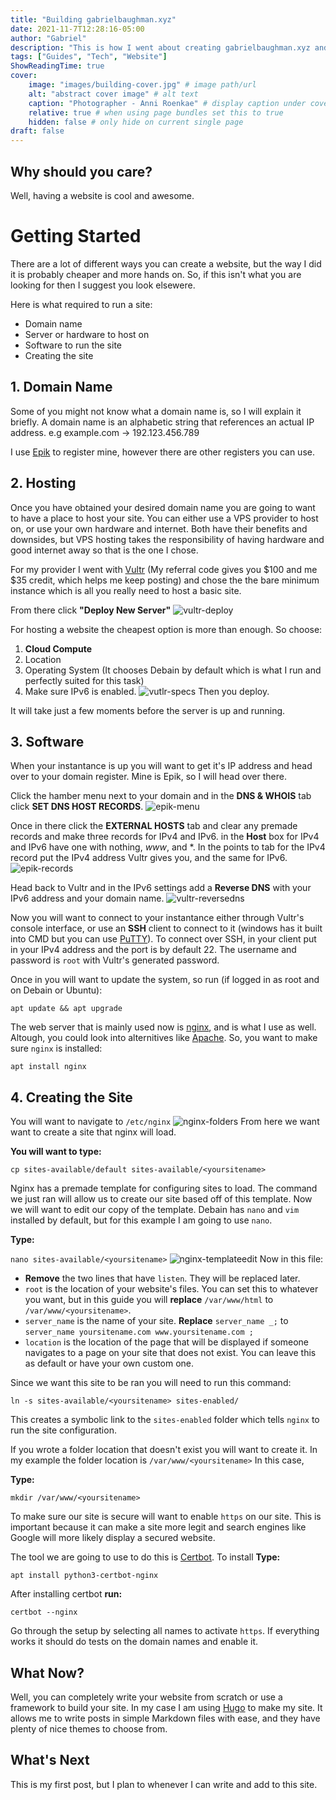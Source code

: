 ```yaml
---
title: "Building gabrielbaughman.xyz"
date: 2021-11-7T12:28:16-05:00
author: "Gabriel"
description: "This is how I went about creating gabrielbaughman.xyz and how you can do the same."
tags: ["Guides", "Tech", "Website"]
ShowReadingTime: true
cover:
    image: "images/building-cover.jpg" # image path/url
    alt: "abstract cover image" # alt text
    caption: "Photographer - Anni Roenkae" # display caption under cover
    relative: true # when using page bundles set this to true
    hidden: false # only hide on current single page
draft: false
---
```

## Why should you care?
Well, having a website is cool and awesome.

# Getting Started
There are a lot of different ways you can create a website, but the way I did it is probably cheaper and more hands on. So, if this isn't what you are looking for then I suggest you look elsewere.

Here is what required to run a site: 
* Domain name
* Server or hardware to host on
* Software to run the site
* Creating the site

## 1. Domain Name
Some of you might not know what a domain name is, so I will explain it briefly.
A domain name is an alphabetic string that references an actual IP address. e.g example.com -> 192.123.456.789

I use [Epik](https://www.epik.com) to register mine, however there are other registers you can use.

## 2. Hosting
Once you have obtained your desired domain name you are going to want to have a place to host your site.
You can either use a VPS provider to host on, or use your own hardware and internet. Both have their benefits and downsides, but VPS hosting takes the responsibility of having hardware and good internet away so that is the one I chose. 

For my provider I went with [Vultr](https://www.vultr.com/?ref=8966022-8H) (My referral code gives you $100 and me $35 credit, which helps me keep posting) and chose the the bare minimum instance which is all you really need to host a basic site.

From there click **"Deploy New Server"**
 ![vultr-deploy](../images/VultrDeploy.png)
 
For hosting a website the cheapest option is more than enough. So choose:   
1. **Cloud Compute**
2. Location
3. Operating System (It chooses Debain by default which is what I run and perfectly suited for this task)
4. Make sure IPv6 is enabled.
![vutlr-specs](../images/vultr-specs.png)
Then you deploy.

It will take just a few moments before the server is up and running.

## 3. Software
When your instantance is up you will want to get it's IP address and head over to your domain register. Mine is Epik, so I will head over there.

Click the hamber menu next to your domain and in the **DNS & WHOIS** tab click **SET DNS HOST RECORDS**.
![epik-menu](../images/epik-menu.png)

Once in there click the **EXTERNAL HOSTS** tab and clear any premade records and make three records for IPv4 and IPv6. in the **Host** box for IPv4 and IPv6 have one with nothing, *www*, and *. In the points to tab for the IPv4 record put the IPv4 address Vultr gives you, and the same for IPv6.
![epik-records](../images/epik-records.png)

Head back to Vultr and in the IPv6 settings add a **Reverse DNS** with your IPv6 address and your domain name.
![vultr-reversedns](../images/vultr-reversedns.png)

Now you will want to connect to your instantance either through Vultr's console interface, or use an **SSH** client to connect to it (windows has it built into CMD but you can use [PuTTY](https://www.chiark.greenend.org.uk/~sgtatham/putty/latest.html)). To connect over SSH, in your client put in your IPv4 address and the port is by default 22. The username and password is `root` with Vultr's generated password.

Once in you will want to update the system, so run (if logged in as root and on Debain or Ubuntu):

`apt update && apt upgrade`

The web server that is mainly used now is [nginx](https://nginx.org/en/), and is what I use as well. Altough, you could look into alternitives like [Apache](http://www.apache.org/).
So, you want to make sure `nginx` is installed:

`apt install nginx`

## 4. Creating the Site
You will want to navigate to `/etc/nginx`
![nginx-folders](../images/nginx-folders.png)
From here we want want to create a site that nginx will load.

**You will want to type:**

`cp sites-available/default sites-available/<yoursitename>`

Nginx has a premade template for configuring sites to load. The command we just ran will allow us to create our site based off of this template.
Now we will want to edit our copy of the template.
Debain has `nano` and `vim` installed by default, but for this example I am going to use `nano`.

**Type:** 

`nano sites-available/<yoursitename>`
![nginx-templateedit](../images/nginx-templateedit.png)
Now in this file:
- **Remove** the two lines that have `listen`. They will be replaced later.
- `root` is the location of your website's files. You can set this to whatever you want, but in this guide you will **replace** `/var/www/html` to `/var/www/<yoursitename>`.
- `server_name` is the name of your site. **Replace** `server_name _;` to       
`server_name yoursitename.com www.yoursitename.com ;`
- `location` is the location of the page that will be displayed if someone navigates to a page on your site that does not exist. You can leave this as default or have your own custom one.

Since we want this site to be ran you will need to run this command:

`ln -s sites-available/<yoursitename> sites-enabled/`

This creates a symbolic link to the `sites-enabled` folder which tells `nginx` to run the site configuration.

If you wrote a folder location that doesn't exist you will want to create it. In my example the folder location is `/var/www/<yoursitename>`
In this case, 

**Type:**

`mkdir /var/www/<yoursitename>`

To make sure our site is secure will want to enable `https` on our site. This is important because it can make a site more legit and search engines like Google will more likely display a secured website.

The tool we are going to use to do this is [Certbot](https://certbot.eff.org/).
To install **Type:**

`apt install python3-certbot-nginx`

After installing certbot **run:**

`certbot --nginx`

Go through the setup by selecting all names to activate `https`. If everything works it should do tests on the domain names and enable it.

## What Now?
Well, you can completely write your website from scratch or use a framework to build your site. In my case I am using [Hugo](gohugo.io/) to make my site. It allows me to write posts in simple Markdown files with ease, and they have plenty of nice themes to choose from.

## What's Next
This is my first post, but I plan to whenever I can write and add to this site.
